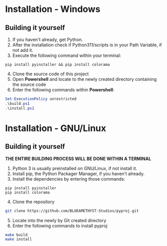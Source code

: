 # Installation - Windows


## Building it yourself

1. If you haven't already, get Python.
2. After the installation check if Python311/scripts is in your Path Variable, if not add it.
3. Execute the following command within your terminal:

```
pip install pyinstaller && pip install colorama
```

4. Clone the source code of this project
5. Open **Powershell** and locate to the newly created directory containing the source code
6. Enter the following commands within **Powershell**:

```powershell
Set-ExecutionPolicy unrestricted
.\build.ps1
.\install.ps1
```

# Installation - GNU/Linux


## Building it yourself

**THE ENTIRE BUILDING PROCESS WILL BE DONE WITHIN A TERMINAL**

1. Python 3 is usually preinstalled on GNU/Linux, if not install it.
2. Install pip, the Python Packager Manager, if you haven't already.
3. Install the dependencies by entering those commands:

```
pip install pyinstaller
pip install colorama
```

4. Clone the repository

```sh
git clone https://github.com/BLUEAMETHYST-Studios/pyproj.git
```

5. Locate into the newly by Git created directory
6. Enter the following commands to install pyproj

```sh
make build
make install
```
